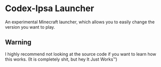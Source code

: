 # Codex-Ipsa Launcher
An experimental Minecraft launcher, which allows you to easily change the version you want to play.
## Warning
I highly recommend not looking at the source code if you want to learn how this works. (It is completely shit, but hey It Just Works™)
